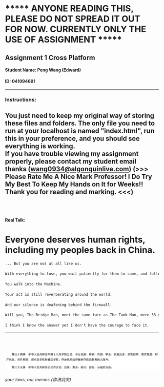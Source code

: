 # ***** ANYONE READING THIS, PLEASE DO NOT SPREAD IT OUT FOR NOW. CURRENTLY ONLY THE USE OF ASSIGNMENT *****
## Assignment 1 Cross Platform
#### Student Name: Peng Wang (Edward)
#### ID: 041094691
----
### Instructions:
You just need to keep my original way of storing these files and folders. The
only file you need to run at your localhost is named "index.html", run this in your preference, and you should see everything is working.<br>If you have trouble viewing my assignment properly, please contact my student email thanks (wang0934@algonquinlive.com)
(>>> Please Rate Me A Nice Mark Professor! I Do Try My Best To Keep My Hands on It for Weeks!! Thank you for reading and marking. <<<)
----

<br><br>
#### Real Talk:
# Everyone deserves human rights, including my peoples back in China.

```markdown
... But you are not at all like us. 

With everything to lose, you wait patiently for them to come, and follow into their car. 

You walk into the Machine.

Your act is still reverberating around the world.

And our silence is deafening behind the firewall.

Will you, The Bridge Man, meet the same fate as The Tank Man, mere 33 years ago in this very land?

I think I know the answer yet I don't have the courage to face it.
```
----
<br><br><br>
![你法我笑](gallery/images/你法我笑.png)
###### your laws, our memes (你法我笑)
